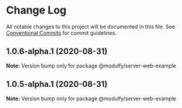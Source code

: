 # Change Log

All notable changes to this project will be documented in this file.
See [Conventional Commits](https://conventionalcommits.org) for commit guidelines.

## 1.0.6-alpha.1 (2020-08-31)

**Note:** Version bump only for package @modulfy/server-web-example





## 1.0.5-alpha.1 (2020-08-31)

**Note:** Version bump only for package @modulfy/server-web-example
